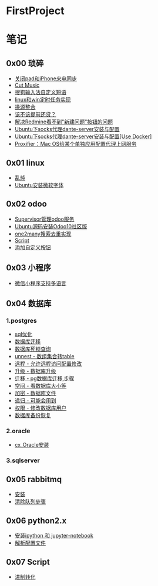 # FirstProject

# 笔记

## 0x00 琐碎

* [关闭pad和iPhone来电同步](notebook/trivial/关闭pad和iPhone来电同步.md)
* [Cut Music](py-music/readme.md)
* [搜狗输入法自定义短语](https://gist.github.com/RRRoger/0235138d3ac53357007a864fc4901734)
* [linux和win定时任务实现](notebook/trivial/linux和win定时任务实现.md)
* [换源整合](notebook/trivial/换源整合.md)
* [该不该提前还贷？
](https://www.v2ex.com/t/531921)
* [解决Redmine看不到"新建问题"按钮的问题](http://www.redmine.org/boards/2/topics/46330)
* [Ubuntu下socks代理dante-server安装与配置](notebook/trivial/Ubuntu下socks代理dante-server安装与配置.md)
* [Ubuntu下socks代理dante-server安装与配置[Use Docker]](https://github.com/wernight/docker-dante)
* [Proxifier：Mac OS给某个单独应用配置代理上网服务
](notebook/trivial/Proxifier使用.md)

## 0x01 linux

* [乱炖](notebook/linux/乱炖.md)
* [Ubuntu安装微软字体](notebook/linux/Ubuntu安装微软字体.md)


## 0x02 odoo

* [Supervisor管理odoo服务](notebook/odoo/Supervisor管理odoo服务.md)
* [Ubuntu源码安装Odoo10社区版](notebook/odoo/Ubuntu14.04源码安装Odoo10社区版.md)
* [one2many搜索去重实现](notebook/odoo/[odoo]one2many搜索去重实现.md)
* [Script](odoo_script/rpc-script/rpcodoo.py)
* [添加自定义按钮](https://github.com/RRRoger/odoo_addons/tree/master/tree_view_button/readme.md)


## 0x03 小程序

*  [微信小程序支持多语言](notebook/weapp/微信小程序支持多语言.md)

## 0x04 数据库

### 1.postgres

* [sql优化](notebook/database/sql优化.md)
* [数据库迁移](notebook/database/postgres/数据库迁移.md)
* [数据库死锁查询](notebook/database/postgres/数据库死锁查询.md)
* [unnest - 数组集合转table](notebook/database/postgres/数组集合转table.md)
* [远程 - 允许远程访问配置修改](notebook/database/postgres/允许远程访问配置修改.md)
* [升级 - 数据库升级](notebook/database/postgres/数据库升级.md)
* [迁移 - pg数据库迁移,步骤](notebook/database/postgres/pg数据库迁移,步骤.md)
* [空间 - 看数据库大小等](notebook/database/postgres/看数据库大小等.md)
* [加密 - 数据库文件](notebook/database/postgres/数据库文件.md)
* [递归 - 可能会用到](notebook/database/postgres/可能会用到.md)
* [权限 - 修改数据库用户](notebook/database/postgres/修改数据库用户.md)
* [数据库备份恢复](notebook/database/postgres/数据库备份恢复.md)

### 2.oracle

* [cx_Oracle安装](notebook/database/oracle/cx_Oracle安装.md)

### 3.sqlserver

## 0x05 rabbitmq

* [安装](notebook/rabbitmq/安装mq.md)
* [清除队列步骤](notebook/rabbitmq/清除队列步骤.md)

## 0x06 python2.x

* [安装ipython 和 jupyter-notebook](notebook/python/安装ipython&jupyter-notebook-python2.md)
* [解析配置文件](other_tools/parse_conf_file/解析配置文件.md)

## 0x07 Script

- [进制转化](notebook/trivial/进制转换.md)
